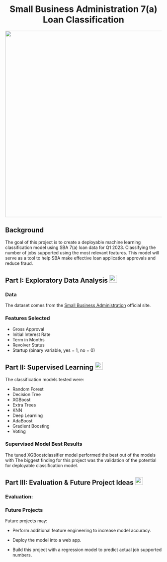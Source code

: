 <div align = "center">
     <h1> Small Business Administration 7(a) Loan Classification </h1>

     
 
<img src = "https://i.pinimg.com/originals/74/fe/58/74fe58b6918fa081662612578de66dc1.gif" height = 600, width = 600 />
</div>


<h2>Background</h2> 
The goal of this project is to create a deployable machine learning classification model using SBA 7(a) loan data for Q1 2023. Classifying the number of jobs supported using the most relevant features.
This model will serve as a tool to help SBA make effective loan application approvals and reduce fraud. 



<h2> Part I: Exploratory Data Analysis <img src ="https://th.bing.com/th/id/OIP.j5Vj7VYXdSuB0Cho-HbMpgHaHa?pid=ImgDet&rs=1" height = 25, width = 25 />
</h2>



<h3>Data</h3> 

The dataset comes from the <a href="https://data.sba.gov/dataset/7-a-504-foia">Small Business Administration</a> official site.

<h3>Features Selected</h3>

* Gross Approval
* Initial Interest Rate
* Term in Months
* Revolver Status
* Startup (binary variable, yes = 1, no = 0)



<h2> Part II: Supervised Learning

<img src ="https://th.bing.com/th/id/OIP.4u9QjWljrMuY5CL7nGzRkQHaFj?w=273&h=205&c=7&r=0&o=5&dpr=1.3&pid=1.7" height = 25, width = 25 />
</h2>
     

The classification models tested were: 

* Random Forest
* Decision Tree
* XGBoost
* Extra Trees
* KNN 
* Deep Learning
* AdaBoost
* Gradient Boosting
* Voting

     
<h3>Supervised Model Best Results</h3>
     
The tuned XGBoostclassifier model performed the best out of the models with The biggest finding for this project was the validation of the potential for deployable classification model.  

     
<h2> Part III: Evaluation & Future Project Ideas 
<img src ="https://th.bing.com/th/id/R.b8644db24930cf9363566896d5253aec?rik=7SL6mGoqlQ0TNQ&riu=http%3a%2f%2fmedia.istockphoto.com%2fvectors%2fsaturn-vector-id165600450%3fk%3d6%26m%3d165600450%26s%3d612x612%26w%3d0%26h%3drEvVMsd4l40ib7bcrQzr1TzjkbLgRpcYPYGpYhJ9Nxo%3d&ehk=KabbCN8zzWnhbNSUIRMIS8eS0lrYNF2gRndPFaAxmOg%3d&risl=&pid=ImgRaw&r=0" height = 25, width = 25 />

</h2> 
     
<h3> Evaluation:</h3>



<h3>Future Projects</h3>

Future projects may:

* Perform additional feature engineering to increase model accuracy.

* Deploy the model into a web app.

* Build this project with a regression model to predict actual job supported numbers. 

     

